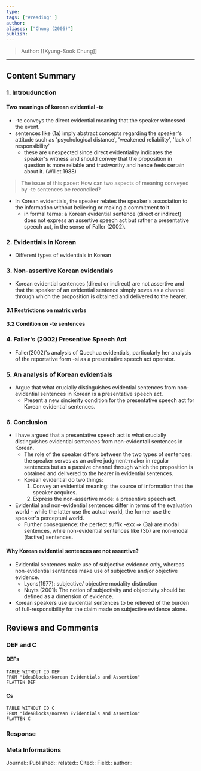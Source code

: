 ```yaml
---
type: 
tags: ["#reading" ]
author: 
aliases: ["Chung (2006)"]
publish: 
---
```

> Author: [[Kyung-Sook Chung]]
---
## Content Summary
### 1. Introudunction
#### Two meanings of korean evidential -te
- -te conveys the direct evidential meaning that the speaker witnessed the event.
- sentences like (1a) imply abstract concepts regarding the speaker's attitude such as 'psychological distance', 'weakened reliability', 'lack of responsibility'
	- these are unexpected since direct evidentiality indicates the speaker's witness and should convey that the proposition in question is more reliable and trustworthy and hence feels certain about it. (Willet 1988)
> The issue of this paoer: How can two aspects of meaning conveyed by -te sentences be reconciled?
- In Korean evidentials, the speaker relates the speaker's association to the information without believing or making a commitment to it. 
	- in formal terms: a Korean evidential sentence (direct or indirect) does not express an assertive speech act but rather a presentative speech act, in the sense of Faller (2002).

### 2. Evidentials in Korean
- Different types of evidentials in Korean

### 3. Non-assertive Korean evidentials
- Korean evidential sentences (direct or indirect) are not assertive and that the speaker of an evidential sentence simply seves as a channel through which the proposition is obtained and delivered to the hearer. 

#### 3.1 Restrictions on matrix verbs

#### 3.2 Condition on -te sentences

### 4. Faller's (2002) Presentive Speech Act
- Faller(2002)'s  analysis of Quechua evidentials, particularly her analysis of the reportative form -si as a presentative speech act operator.

### 5. An analysis of Korean evidentials
- Argue that what crucially distinguishes evidential sentences from non-evidential sentences in Korean is a presentative speech act. 
	- Present a new sincierity condition for the presentative speech act for Korean evidential sentences.

### 6. Conclusion
- I have argued that a presentative speech act is what crucially distinguishes evidential sentences from non-evidentail sentences in Korean. 
	- The role of the speaker differs between the two types of sentences: the speaker serves as an active judgment-maker in regular sentences but as a passive channel through which the proposition is obtained and delivered to the hearer in evidential sentences. 
	- Korean evidential do two things:
		1. Convey an evidential meaning: the source of information that the speaker acquires. 
		2. Express the non-assertive mode: a presentive speech act. 
- Evidential and non-evidential sentences differ in terms of the evaluation world - while the latter use the actual world, the former use the speaker's perceptual world. 
	- Further consequence: the perfect suffix -exx => (3a) are modal sentences, while non-evidential sentences like (3b) are non-modal (factive) sentences.

#### Why Korean evidential sentences are not assertive?
- Evidential sentences make use of subjective evidence only, whereas non-evidential sentences make use of subjective and/or objective evidence. 
	- Lyons(1977): subjective/ objective modality distinction
	- Nuyts (2001): The notion of subjectivity and objectivity should be defined as a dimension of evidence.
- Korean speakers use evidential sentences to be relieved of the burden of full-responsibility for the claim made on subjective evidence alone. 

## Reviews and Comments
### DEF and C
#### DEFs
```dataview 
TABLE WITHOUT ID DEF
FROM "ideaBlocks/Korean Evidentials and Assertion"
FLATTEN DEF
```
#### Cs
```dataview 
TABLE WITHOUT ID C
FROM "ideaBlocks/Korean Evidentials and Assertion"
FLATTEN C
```
### Response 
### Meta Informations
Journal:: 
Published:: 
related:: 
Cited:: 
Field:: 
author:: 



